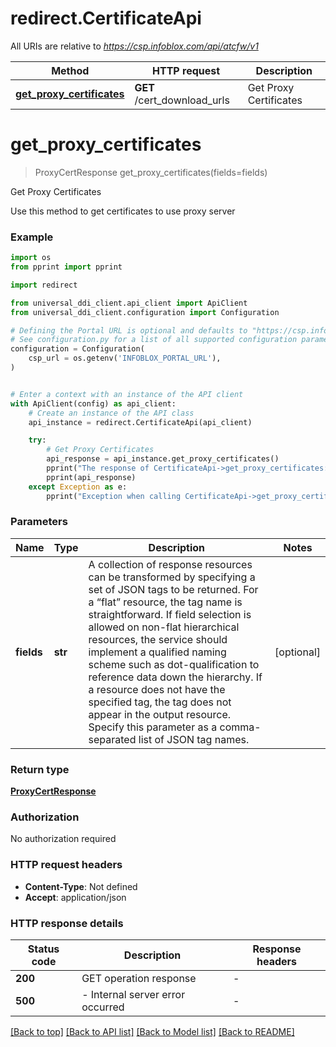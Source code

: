 # redirect.CertificateApi

All URIs are relative to *https://csp.infoblox.com/api/atcfw/v1*

Method | HTTP request | Description
------------- | ------------- | -------------
[**get_proxy_certificates**](CertificateApi.md#get_proxy_certificates) | **GET** /cert_download_urls | Get Proxy Certificates


# **get_proxy_certificates**
> ProxyCertResponse get_proxy_certificates(fields=fields)

Get Proxy Certificates

Use this method to get certificates to use proxy server 

### Example

```python
import os
from pprint import pprint

import redirect

from universal_ddi_client.api_client import ApiClient
from universal_ddi_client.configuration import Configuration

# Defining the Portal URL is optional and defaults to "https://csp.infoblox.com"
# See configuration.py for a list of all supported configuration parameters.
configuration = Configuration(
    csp_url = os.getenv('INFOBLOX_PORTAL_URL'),
)


# Enter a context with an instance of the API client
with ApiClient(config) as api_client:
    # Create an instance of the API class
    api_instance = redirect.CertificateApi(api_client)

    try:
        # Get Proxy Certificates
        api_response = api_instance.get_proxy_certificates()
        pprint("The response of CertificateApi->get_proxy_certificates:\n")
        pprint(api_response)
    except Exception as e:
        pprint("Exception when calling CertificateApi->get_proxy_certificates: %s\n" % e)
```



### Parameters


Name | Type | Description  | Notes
------------- | ------------- | ------------- | -------------
 **fields** | **str**|   A collection of response resources can be transformed by specifying a set of JSON tags to be returned. For a “flat” resource, the tag name is straightforward. If field selection is allowed on non-flat hierarchical resources, the service should implement a qualified naming scheme such as dot-qualification to reference data down the hierarchy. If a resource does not have the specified tag, the tag does not appear in the output resource.  Specify this parameter as a comma-separated list of JSON tag names.         | [optional] 

### Return type

[**ProxyCertResponse**](ProxyCertResponse.md)

### Authorization

No authorization required

### HTTP request headers

 - **Content-Type**: Not defined
 - **Accept**: application/json

### HTTP response details

| Status code | Description | Response headers |
|-------------|-------------|------------------|
**200** | GET operation response |  -  |
**500** |  - Internal server error occurred |  -  |

[[Back to top]](#) [[Back to API list]](../README.md#documentation-for-api-endpoints) [[Back to Model list]](../README.md#documentation-for-models) [[Back to README]](../README.md)

